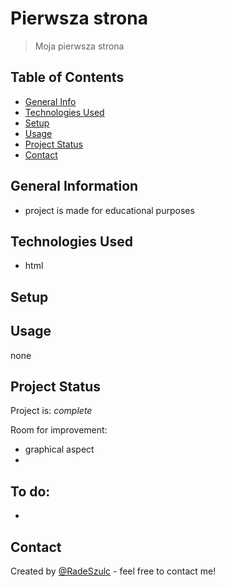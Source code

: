 # Pierwsza strona
> Moja pierwsza strona


## Table of Contents
* [General Info](#general-information)
* [Technologies Used](#technologies-used)
* [Setup](#setup)
* [Usage](#usage)
* [Project Status](#project-status)
* [Contact](#contact)
<!-- * [License](#license) -->


## General Information
- project is made for educational purposes


## Technologies Used
- html



## Setup



## Usage
none



## Project Status
Project is: _complete_ 


Room for improvement:
- graphical aspect
- 

To do:
- 
- 


## Contact
Created by [@RadeSzulc](https://github.com/RadeSzulc) - feel free to contact me!



<!-- This project is open source. -->

